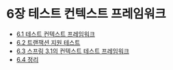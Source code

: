 # 6장 테스트 컨텍스트 프레임워크

- [6.1 테스트 컨텍스트 프레임워크](6.1.md)
- [6.2 트랜잭션 지원 테스트](6.2.md)
- [6.3 스프링 3.1의 컨텍스트 테스트 프레임워크](6.3.md)
- [6.4 정리](6.4.md)

